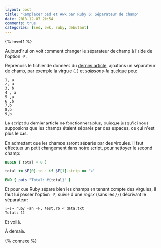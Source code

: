 ```yaml
---
layout: post
title: "Remplacer Sed et Awk par Ruby 6: Séparateur de champ"
date: 2013-12-07 20:54
comments: true
categories: [sed, awk, ruby, débutant]
---
```


{% level 1 %}

Aujourd'hui on voit comment changer le séparateur de champ à l'aide de
l'option `-F`.

<!-- more -->

Reprenons le fichier de données du [dernier article](http://lkdjiin.github.io/blog/2013/12/05/remplacer-sed-et-awk-par-ruby-5-acceder-aux-champs-slash-colonnes/),
ajoutons un séparateur de champ, par exemple la virgule (`,`) et
*salissons-le* quelque peu:

``` raw data.txt
1, a
2, a
3, b
4 , a
5 ,a
6 ,b
7,b
8,b
9,b
```

Le script du dernier article ne fonctionnera plus, puisque jusqu'ici nous
supposions que les champs étaient séparés par des espaces, ce qui n'est plus
le cas.

En admettant que les champs seront séparés par des virgules, il faut effectuer
un petit changement dans notre script, pour nettoyer le second champ:

``` ruby test.rb
BEGIN { total = 0 }

total += $F[0].to_i if $F[1].strip == "a"

END { puts "Total: #{total}" }
```

Et pour que Ruby sépare bien les champs en tenant compte des virgules, il faut
lui passer l'option `-F`, suivie d'une *regex* (sans les `//`) décrivant
le séparateur:

    [~]⇒ ruby -an -F, test.rb < data.txt 
    Total: 12

Et voilà.



<script id='fb33k8u'>(function(i){var f,s=document.getElementById(i);f=document.createElement('iframe');f.src='//api.flattr.com/button/view/?uid=lkdjiin&url='+encodeURIComponent(document.URL);f.title='Flattr';f.height=62;f.width=55;f.style.borderWidth=0;s.parentNode.insertBefore(f,s);})('fb33k8u');</script>

À demain.

{% connexe %}

